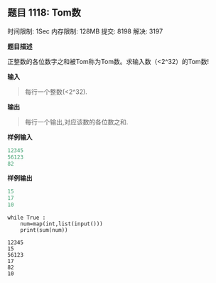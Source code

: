 ## 题目 1118: Tom数

时间限制: 1Sec 内存限制: 128MB 提交: 8198 解决: 3197

**题目描述**

正整数的各位数字之和被Tom称为Tom数。求输入数（<2^32）的Tom数!

**输入**

> 每行一个整数(<2^32).

**输出**

> 每行一个输出,对应该数的各位数之和.

**样例输入**

```python
12345
56123
82
```

**样例输出**

```python
15
17
10
```


```
while True :
    num=map(int,list(input()))
    print(sum(num))
```

    12345
    15
    56123
    17
    82
    10

